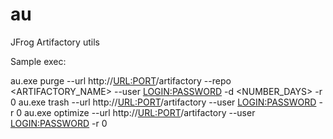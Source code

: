 # au
JFrog Artifactory utils

Sample exec: 

au.exe purge --url http://<URL:PORT>/artifactory --repo <ARTIFACTORY_NAME> --user <LOGIN:PASSWORD> -d <NUMBER_DAYS> -r 0
au.exe trash --url http://<URL:PORT>/artifactory --user <LOGIN:PASSWORD> -r 0
au.exe optimize --url http://<URL:PORT>/artifactory --user <LOGIN:PASSWORD> -r 0
